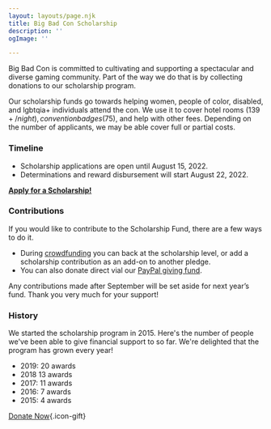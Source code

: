 ```yaml
---
layout: layouts/page.njk
title: Big Bad Con Scholarship
description: ''
ogImage: ''

---
```

Big Bad Con is committed to cultivating and supporting a spectacular and diverse gaming community. Part of the way we do that is by collecting donations to our scholarship program.

Our scholarship funds go towards helping women, people of color, disabled, and lgbtqia+ individuals attend the con. We use it to cover hotel rooms ($139+/night), convention badges ($75), and help with other fees. Depending on the number of applicants, we may be able cover full or partial costs.

### Timeline

* Scholarship applications are open until August 15, 2022.
* Determinations and reward disbursement will start August 22, 2022.

[**Apply for a Scholarship!**](/apply-for-scholarship)

### Contributions

If you would like to contribute to the Scholarship Fund, there are a few ways to do it.

* During [crowdfunding](https://igg.me/at/bigbadcon2022) you can back at the scholarship level, or add a scholarship contribution as an add-on to another pledge.
* You can also donate direct vial our [PayPal giving fund](https://www.paypal.com/us/fundraiser/charity/1653860).

Any contributions made after September will be set aside for next year’s fund. Thank you very much for your support!

### History

We started the scholarship program in 2015. Here's the number of people we've been able to give financial support to so far. We're delighted that the program has grown every year!

* 2019: 20 awards
* 2018 13 awards
* 2017: 11 awards
* 2016: 7 awards
* 2015: 4 awards

[Donate Now](https://www.paypal.com/us/fundraiser/charity/1653860){.icon-gift}